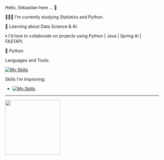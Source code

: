 Hello, Sebastian here ... 👋

👨🏻‍💻 I'm currently studying Statistics and Python.

🤖 Learning about Data Science & AI.

🌀 I'd love to collaborate on projects using Python | Java | Spring Ai | FASTAPI.

💖 Python

Languages and Tools:

[![My Skills](
https://skillicons.dev/icons?i=spring,html,css,bootstrap,js,jquery,ts,react,java,git,nodejs,git,github,gitlab,python,express,mysql,postgres,mongodb,docker,sqlite,gradle,hibernate,sequelize&perline=10)](https://skillicons.dev)


Skills I'm Improving:

- [![My Skills](https://skillicons.dev/icons?i=ts,react,nodejs,jest,next,flask,fastapi,django,aws,azure,d3,kafka,sklearn&perline=10)](https://skillicons.dev)

----

<img height="180em" src="https://github-readme-stats-eight-theta.vercel.app/api/top-langs/?username=SebasGalvan&layout=compact&langs_count=8&theme=material-palenight"/>
